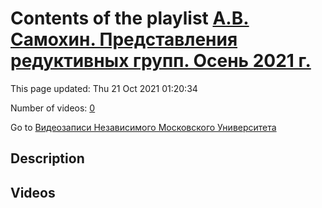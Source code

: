 # Contents of the playlist [А.В. Самохин. Представления редуктивных групп. Осень 2021 г.](https://www.youtube.com/playlist?list=PLp9ABVh6_x4EHRhoW33nkPYjbLmsQ5wRf)

This page updated: Thu 21 Oct 2021 01:20:34

Number of videos: [0](#videos)

Go to [Видеозаписи Независимого Московского Университета](../README.md)

## Description



## Videos

